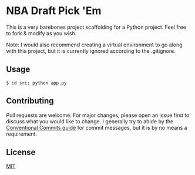 # NBA Draft Pick 'Em

This is a very barebones project scaffolding for a Python project. Feel free to fork & modify as you wish.

Note: I would also recommend creating a virtual environment to go along with this project, but it is currently ignored according to the .gitignore.

## Usage

`$ cd src; python app.py`

## Contributing
Pull requests are welcome. For major changes, please open an issue first to discuss what you would like to change. I generally try to abide by the [Conventional Commits guide](https://www.conventionalcommits.org/en/v1.0.0/) for commit messages, but it is by no means a requirement.

## License
[MIT](LICENSE)
